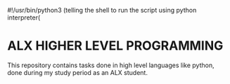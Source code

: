 #!/usr/bin/python3 (telling the shell to run the script using python interpreter(

# ALX HIGHER LEVEL PROGRAMMING
This repository contains tasks done in high level languages like python,
done during my study period as an ALX student.

